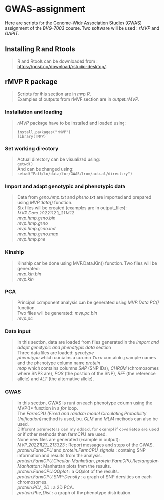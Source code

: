 # GWAS-assignment  
Here are scripts for the Genome-Wide Association Studies (GWAS) assignment of the *BVG-7003* course. Two software will be used : *rMVP* and *GAPIT*.  

## Installing R and Rtools  
> R and Rtools can be downloaded from : https://posit.co/download/rstudio-desktop/.

## rMVP R package 
> Scripts for this section are in *mvp.R*.  
> Examples of outputs from rMVP section are in *output.rMVP*.  

### Installation and loading  
> *rMVP* package have to be installed and loaded using:  
> ```
> install.packages("rMVP")  
> library(rMVP)  
> ```  

### Set working directory  
> Actual directory can be visualized using:  
> `getwd()`  
> And can be changed using:  
> `setwd("Path/to/data/for/GWAS/from/actual/directory")`  

### Import and adapt genotypic and phenotypic data
> Data from *geno.hmp.txt* and *pheno.txt* are imported and prepared using *MVP.data()* function.  
> Six files will be created (examples are in output_files):  
> *MVP.Data.20221123_211412*  
> *mvp.hmp.geno.bin*  
> *mvp.hmp.geno*  
> *mvp.hmp.geno.ind*  
> *mvp.hmp.geno.map*  
> *mvp.hmp.phe*  

### Kinship  
> Kinship can be done using MVP.Data.Kin() function.
> Two files will be generated:  
> *mvp.kin.bin*  
> *mvp.kin*  

### PCA
> Principal component analysis can be generated using *MVP.Data.PC()* function.  
> Two files will be generated:
> *mvp.pc.bin*  
> *mvp.pc*  

### Data input  
> In this section, data are loaded from files generated in the *Import and adapt genotypic and phenotypic data* section  
> Three data files are loaded:
> *genotype*  
> *phenotype* which contains a column *Taxa* containing sample names and the phenotype column name *protein*  
> *map* which contains columns *SNP* (SNP IDs), *CHROM* (chromosomes where SNPS are), *POS* (the position of the SNP), *REF* (the reference allele) and *ALT* (the alternative allele).  

### GWAS 
> In this section, GWAS is runt on each phenotype column using the MVP()* function in a *for* loop.  
> The *FarmCPU (Fixed and random model Circulating Probability Unification)*  method is used, but *GLM* and *MLM* methods can also be used.  
> Different parameters can my added, for exampl if covariates are used or if other methods than farmCPU are used.  
> None new files are generated (example in output):  
> *MVP.20221123_213323* : Report messages and steps of the GWAS.  
> *protein.FarmCPU* and *protein.FarmCPU_signals* : containg SNP information and results from the analysis.  
> *protein.FarmCPU.Circular-Manhattan*, *protein.FarmCPU.Rectangular-Manhattan* : Manhattan plots from the results.  
> *protein.FarmCPU.QQplot* : a QQplot of the results.  
> *protein.FarmCPU.SNP-Density* : a graph of SNP densities on each chromosomes.  
> *protein.PCA_2D* : a 2D PCA.  
> *protein.Phe_Dist* : a graph of the phenotype distribution.  
